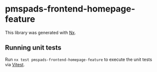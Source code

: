 # pmspads-frontend-homepage-feature

This library was generated with [Nx](https://nx.dev).

## Running unit tests

Run `nx test pmspads-frontend-homepage-feature` to execute the unit tests via [Vitest](https://vitest.dev/).

